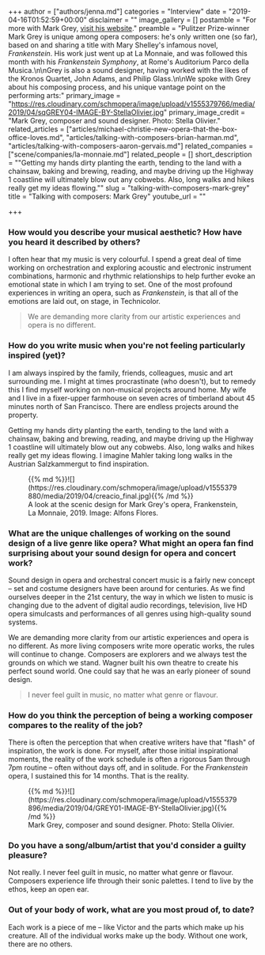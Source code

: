 +++
author = ["authors/jenna.md"]
categories = "Interview"
date = "2019-04-16T01:52:59+00:00"
disclaimer = ""
image_gallery = []
postamble = "For more with Mark Grey, [visit his website](http://markgreycomposer.com/)."
preamble = "Pulitzer Prize-winner Mark Grey is unique among opera composers: he's only written one (so far), based on and sharing a title with Mary Shelley's infamous novel, _Frankenstein_. His work just went up at La Monnaie, and was followed this month with his _Frankenstein Symphony_, at Rome's Auditorium Parco della Musica.\n\nGrey is also a sound designer, having worked with the likes of the Kronos Quartet, John Adams, and Philip Glass.\n\nWe spoke with Grey about his composing process, and his unique vantage point on the performing arts:"
primary_image = "https://res.cloudinary.com/schmopera/image/upload/v1555379766/media/2019/04/sqGREY04-IMAGE-BY-StellaOlivier.jpg"
primary_image_credit = "Mark Grey, composer and sound designer. Photo: Stella Olivier."
related_articles = ["articles/michael-christie-new-opera-that-the-box-office-loves.md", "articles/talking-with-composers-brian-harman.md", "articles/talking-with-composers-aaron-gervais.md"]
related_companies = ["scene/companies/la-monnaie.md"]
related_people = []
short_description = "\"Getting my hands dirty planting the earth, tending to the land with a chainsaw, baking and brewing, reading, and maybe driving up the Highway 1 coastline will ultimately blow out any cobwebs. Also, long walks and hikes really get my ideas flowing.\""
slug = "talking-with-composers-mark-grey"
title = "Talking with composers: Mark Grey"
youtube_url = ""

+++
### How would you describe your musical aesthetic? How have you heard it described by others?

I often hear that my music is very colourful. I spend a great deal of time working on orchestration and exploring acoustic and electronic instrument combinations, harmonic and rhythmic relationships to help further evoke an emotional state in which I am trying to set. One of the most profound experiences in writing an opera, such as _Frankenstein_, is that all of the emotions are laid out, on stage, in Technicolor.

>We are demanding more clarity from our artistic experiences and opera is no different.

### How do you write music when you're not feeling particularly inspired (yet)?

I am always inspired by the family, friends, colleagues, music and art surrounding me. I might at times procrastinate (who doesn't), but to remedy this I find myself working on non-musical projects around home. My wife and I live in a fixer-upper farmhouse on seven acres of timberland about 45 minutes north of San Francisco. There are endless projects around the property.

Getting my hands dirty planting the earth, tending to the land with a chainsaw, baking and brewing, reading, and maybe driving up the Highway 1 coastline will ultimately blow out any cobwebs. Also, long walks and hikes really get my ideas flowing. I imagine Mahler taking long walks in the Austrian Salzkammergut to find inspiration.

<figure data-type="image">{{% md %}}![](https://res.cloudinary.com/schmopera/image/upload/v1555379880/media/2019/04/creacio_final.jpg){{% /md %}}

<figcaption>A look at the scenic design for Mark Grey's opera, Frankenstein, La Monnaie, 2019. Image: Alfons Flores.</figcaption>

</figure>

### What are the unique challenges of working on the sound design of a live genre like opera? What might an opera fan find surprising about your sound design for opera and concert work?

Sound design in opera and orchestral concert music is a fairly new concept – set and costume designers have been around for centuries. As we find ourselves deeper in the 21st century, the way in which we listen to music is changing due to the advent of digital audio recordings, television, live HD opera simulcasts and performances of all genres using high-quality sound systems.

We are demanding more clarity from our artistic experiences and opera is no different. As more living composers write more operatic works, the rules will continue to change. Composers are explorers and we always test the grounds on which we stand. Wagner built his own theatre to create his perfect sound world. One could say that he was an early pioneer of sound design.

>I never feel guilt in music, no matter what genre or flavour.

### How do you think the perception of being a working composer compares to the reality of the job?

There is often the perception that when creative writers have that "flash" of inspiration, the work is done. For myself, after those initial inspirational moments, the reality of the work schedule is often a rigorous 5am through 7pm routine – often without days off, and in solitude. For the _Frankenstein_ opera, I sustained this for 14 months. That is the reality.

<figure data-type="image">{{% md %}}![](https://res.cloudinary.com/schmopera/image/upload/v1555379896/media/2019/04/GREY01-IMAGE-BY-StellaOlivier.jpg){{% /md %}}

<figcaption>Mark Grey, composer and sound designer. Photo: Stella Olivier.</figcaption>

</figure>

### Do you have a song/album/artist that you'd consider a guilty pleasure?

Not really. I never feel guilt in music, no matter what genre or flavour. Composers experience life through their sonic palettes. I tend to live by the ethos, keep an open ear.

### Out of your body of work, what are you most proud of, to date?

Each work is a piece of me – like Victor and the parts which make up his creature. All of the individual works make up the body. Without one work, there are no others.